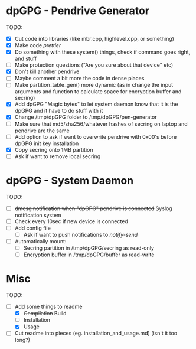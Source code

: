 # dpGPG - Pendrive Generator

TODO:
- [x] Cut code into libraries (like mbr.cpp, highlevel.cpp, or something)
- [x] Make code *prettier*
- [x] Do something with these system() things, check if command goes right, and stuff
- [ ] Make protection questions ("Are you sure about that device" etc)
- [x] Don't kill another pendrive
- [ ] Maybe comment a bit more the code in dense places
- [ ] Make partition_table_gen() more dynamic (as in change the input arguments and function to calculate space for encryption buffer and secring)
- [x] Add dpGPG "Magic bytes" to let system daemon know that it is the dpGPG and it have to do stuff with it
- [x] Change /tmp/dpGPG folder to /tmp/dpGPG/pen-generator
- [ ] Make sure that md5/sha256/whatever hashes of secring on laptop and pendrive are the same
- [ ] Add option to ask if want to overwrite pendrive with 0x00's before dpGPG init key installation
- [x] Copy secring onto 1MB partition
- [ ] Ask if want to remove local secring

# dpGPG - System Daemon

TODO:
- [ ] ~~dmesg notification when "dpGPG" pendrive is connected~~ Syslog notification system
- [ ] Check every 10sec if new device is connected
- [ ] Add config file
  - [ ] Ask if want to push notifications to *notify-send*
- [ ] Automatically mount:
  - [ ] Secring partition in /tmp/dpGPG/secring as read-only
  - [ ] Encryption buffer in /tmp/dpGPG/buffer as read-write

# Misc

TODO:
- [ ] Add some things to readme
  - [x] ~~Compilation~~ Build
  - [ ] Installation
  - [x] Usage
- [ ] Cut readme into pieces (eg. installation_and_usage.md) (isn't it too long?)
